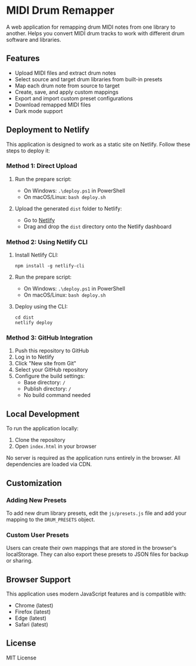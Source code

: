 # MIDI Drum Remapper

A web application for remapping drum MIDI notes from one library to another. Helps you convert MIDI drum tracks to work with different drum software and libraries.

## Features

- Upload MIDI files and extract drum notes
- Select source and target drum libraries from built-in presets
- Map each drum note from source to target
- Create, save, and apply custom mappings
- Export and import custom preset configurations
- Download remapped MIDI files
- Dark mode support

## Deployment to Netlify

This application is designed to work as a static site on Netlify. Follow these steps to deploy it:

### Method 1: Direct Upload

1. Run the prepare script:
   - On Windows: `.\deploy.ps1` in PowerShell
   - On macOS/Linux: `bash deploy.sh`

2. Upload the generated `dist` folder to Netlify:
   - Go to [Netlify](https://app.netlify.com/)
   - Drag and drop the `dist` directory onto the Netlify dashboard

### Method 2: Using Netlify CLI

1. Install Netlify CLI:
   ```
   npm install -g netlify-cli
   ```

2. Run the prepare script:
   - On Windows: `.\deploy.ps1` in PowerShell
   - On macOS/Linux: `bash deploy.sh`

3. Deploy using the CLI:
   ```
   cd dist
   netlify deploy
   ```

### Method 3: GitHub Integration

1. Push this repository to GitHub
2. Log in to Netlify
3. Click "New site from Git"
4. Select your GitHub repository
5. Configure the build settings:
   - Base directory: `/`
   - Publish directory: `/`
   - No build command needed

## Local Development

To run the application locally:

1. Clone the repository
2. Open `index.html` in your browser

No server is required as the application runs entirely in the browser. All dependencies are loaded via CDN.

## Customization

### Adding New Presets

To add new drum library presets, edit the `js/presets.js` file and add your mapping to the `DRUM_PRESETS` object.

### Custom User Presets

Users can create their own mappings that are stored in the browser's localStorage. 
They can also export these presets to JSON files for backup or sharing.

## Browser Support

This application uses modern JavaScript features and is compatible with:
- Chrome (latest)
- Firefox (latest)
- Edge (latest)
- Safari (latest)

## License

MIT License